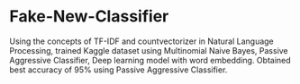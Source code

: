 # Fake-New-Classifier
Using the concepts of TF-IDF and countvectorizer in Natural Language Processing, trained Kaggle dataset using Multinomial Naive Bayes, Passive Aggressive Classifier, Deep learning model with word embedding. Obtained best accuracy of 95% using Passive Aggressive Classifier.
